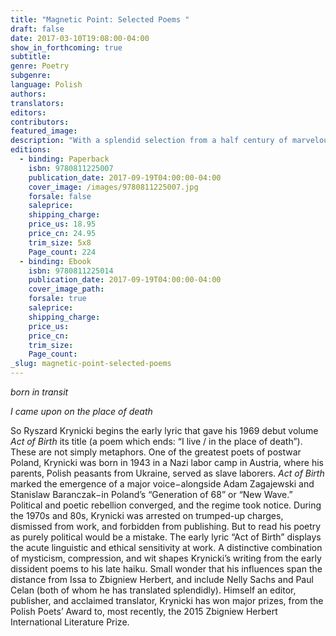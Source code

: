 ```yaml
---
title: "Magnetic Point: Selected Poems "
draft: false
date: 2017-03-10T19:08:00-04:00
show_in_forthcoming: true
subtitle:
genre: Poetry
subgenre:
language: Polish
authors:
translators:
editors:
contributors:
featured_image:
description: "With a splendid selection from a half century of marvelous poems, a major Polish poet appears in English at last "
editions:
  - binding: Paperback
    isbn: 9780811225007
    publication_date: 2017-09-19T04:00:00-04:00
    cover_image: /images/9780811225007.jpg
    forsale: false
    saleprice:
    shipping_charge:
    price_us: 18.95
    price_cn: 24.95
    trim_size: 5x8
    Page_count: 224
  - binding: Ebook
    isbn: 9780811225014
    publication_date: 2017-09-19T04:00:00-04:00
    cover_image_path:
    forsale: true
    saleprice:
    shipping_charge:
    price_us:
    price_cn:
    trim_size:
    Page_count:
_slug: magnetic-point-selected-poems
---
```


_born in transit_

_I came upon on the place of death_

So Ryszard Krynicki begins the early lyric that gave his 1969 debut volume _Act of Birth_ its title (a poem which ends: “I live / in the place of death”). These are not simply metaphors. One of the greatest poets of postwar Poland, Krynicki was born in 1943 in a Nazi labor camp in Austria, where his parents, Polish peasants from Ukraine, served as slave laborers. _Act of Birth_ marked the emergence of a major voice−alongside Adam Zagajewski and Stanislaw Baranczak−in Poland’s “Generation of 68” or “New Wave.” Political and poetic rebellion converged, and the regime took notice. During the 1970s and 80s, Krynicki was arrested on trumped-up charges, dismissed from work, and forbidden from publishing. But to read his poetry as purely political would be a mistake. The early lyric “Act of Birth” displays the acute linguistic and ethical sensitivity at work. A distinctive combination of mysticism, compression, and wit shapes Krynicki’s writing from the early dissident poems to his late haiku. Small wonder that his influences span the distance from Issa to Zbigniew Herbert, and include Nelly Sachs and Paul Celan (both of whom he has translated splendidly). Himself an editor, publisher, and acclaimed translator, Krynicki has won major prizes, from the Polish Poets’ Award to, most recently, the 2015 Zbigniew Herbert International Literature Prize.

